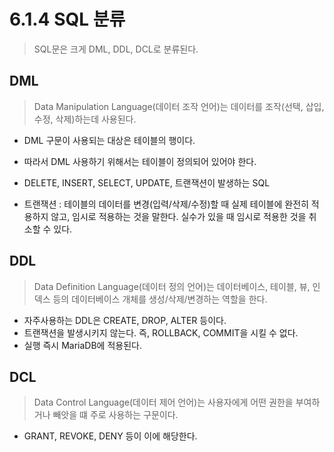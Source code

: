 # 6.1.4 SQL 분류

> SQL문은 크게 DML, DDL, DCL로 분류된다.



## DML

> Data Manipulation Language(데이터 조작 언어)는 데이터를 조작(선택, 삽입, 수정, 삭제)하는데 사용된다.

* DML 구문이 사용되는 대상은 테이블의 행이다.
* 따라서 DML 사용하기 위해서는 테이블이 정의되어 있어야 한다.

* DELETE, INSERT, SELECT, UPDATE, 트랜잭션이 발생하는 SQL

* 트랜잭션 : 테이블의 데이터를 변경(입력/삭제/수정)할 때 실제 테이블에 완전히 적용하지 않고, 임시로 적용하는 것을 말한다. 실수가 있을 때 임시로 적용한 것을 취소할 수 있다.



## DDL

> Data Definition Language(데이터 정의 언어)는 데이터베이스, 테이블, 뷰, 인덱스 등의 데이터베이스 개체를 생성/삭제/변경하는 역할을 한다. 

* 자주사용하는 DDL은 CREATE, DROP, ALTER 등이다.
* 트랜잭션을 발생시키지 않는다. 즉, ROLLBACK, COMMIT을 시킬 수 없다.
* 실행 즉시 MariaDB에 적용된다.



## DCL

> Data Control Language(데이터 제어 언어)는 사용자에게 어떤 권한을 부여하거나 빼앗을 떄 주로 사용하는 구문이다.

* GRANT, REVOKE, DENY 등이 이에 해당한다.

